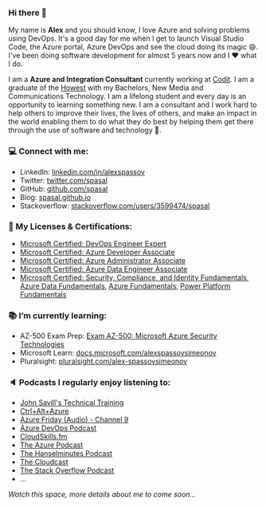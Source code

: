 ### Hi there 👋

<!--
**spasal/spasal** is a ✨ _special_ ✨ repository because its `README.md` (this file) appears on your GitHub profile.

Here are some ideas to get you started:

- 🔭 I’m currently working on ...
- 🌱 I’m currently learning ...
- 👯 I’m looking to collaborate on ...
- 🤔 I’m looking for help with ...
- 💬 Ask me about ...
- 📫 How to reach me: ...
- 😄 Pronouns: ...
- ⚡ Fun fact: ...
-->

My name is **Alex** and you should know, I love Azure and solving problems using DevOps. It's a good day for me when I get to launch Visual Studio Code, the Azure portal, Azure DevOps and see the cloud doing its magic :smile:. I've been doing software development for almost 5 years now and I :heart: what I do.

I am a **Azure and Integration Consultant** currently working at [Codit](https://www.codit.eu/en/). I am a graduate of the [Howest](https://www.howest.be/nl) with my Bachelors, New Media and Communications Technology. I am a lifelong student and every day is an opportunity to learning something new. I am a consultant and I work hard to help others to improve their lives, the lives of others, and make an impact in the world enabling them to do what they do best by helping them get there through the use of software and technology :dart:.

### :computer: Connect with me:

* LinkedIn: [linkedin.com/in/alexspassov](https://www.linkedin.com/in/alexspassov/)
* Twitter: [twitter.com/spasal](https://twitter.com/spasalex)
* GitHub: [github.com/spasal](https://github.com/spasal)
* Blog: [spasal.github.io](https://spasal.github.io/)
* Stackoverflow: [stackoverflow.com/users/3599474/spasal](https://stackoverflow.com/users/3599474/spasal)

### :scroll: My Licenses & Certifications:

* [Microsoft Certified: DevOps Engineer Expert](https://www.credly.com/badges/e91ef47e-386f-4dd7-9b28-b996a18d738b?source=linked_in_profile)
* [Microsoft Certified: Azure Developer Associate](https://www.credly.com/badges/cf6615ca-4790-4e0e-a6c7-d14cb60b4e60?source=linked_in_profile)
* [Microsoft Certified: Azure Administrator Associate](https://www.credly.com/badges/ab546f10-a993-4701-8d19-f24d993d7944?source=linked_in_profile)
* [Microsoft Certified: Azure Data Engineer Associate](https://www.credly.com/badges/74db476a-8396-42e2-8ff9-81bf757c164e?source=linked_in_profile)
* [Microsoft Certified: Security, Compliance, and Identity Fundamentals](https://www.credly.com/badges/6f380224-dde7-4817-9e13-90217ffa399f?source=linked_in_profile), [Azure Data Fundamentals](https://www.credly.com/badges/d3ad08fa-8fd9-4dc3-8701-5ff8fc985a32?source=linked_in_profile), [Azure Fundamentals](https://www.credly.com/badges/88fc26b5-38e8-41e9-acc9-02b9fe19ba6a?source=linked_in_profile), [Power Platform Fundamentals](https://www.credly.com/badges/51ed257b-2b7c-4691-a8a4-7b3f700ad4f7?source=linked_in_profile)

### :books: I’m currently learning:

* AZ-500 Exam Prep: [Exam AZ-500: Microsoft Azure Security Technologies](https://docs.microsoft.com/en-us/learn/certifications/exams/az-500)
* Microsoft Learn: [docs.microsoft.com/alexspassovsimeonov](https://docs.microsoft.com/en-us/users/alexspassovsimeonov/)
* Pluralsight: [pluralsight.com/alex-spassovsimeonov](https://app.pluralsight.com/profile/alex-spassovsimeonov)

### :speaker: Podcasts I regularly enjoy listening to:

* [John Savill's Technical Training](https://www.youtube.com/c/NTFAQGuy)
* [Ctrl+Alt+Azure](https://ctrlaltazure.com/)
* [Azure Friday (Audio) - Channel 9](https://docs.microsoft.com/en-us/shows/Azure-Friday/)
* [Azure DevOps Podcast](http://azuredevopspodcast.clear-measure.com/)
* [CloudSkills.fm](https://cloudskills.fm/)
* [The Azure Podcast](http://azpodcast.azurewebsites.net/)
* [The Hanselminutes Podcast](https://hanselminutes.com/)
* [The Cloudcast](https://www.thecloudcast.net/)
* [The Stack Overflow Podcast](https://stackoverflow.blog/podcast/)
* ...

_Watch this space, more details about me to come soon..._